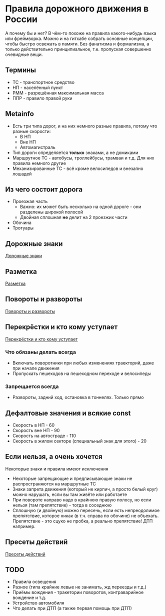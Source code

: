 # Правила дорожного движения в России
А почему бы и нет? В чём-то похоже на правила какого-нибудь языка или фреймворка. Можно и на гитхабе собрать основные концепции, чтобы быстро освежать в памяти. Без фанатизма и формализма, а только действительно принципиальное, т.е. пропуская совершенно очевидные вещи.

## Термины
* ТС - транспортное средство 
* НП - населённый пункт
* РММ - разрешённая максимальная масса
* ППР - правило правой руки

## Metainfo
* Есть три типа дорог, и на них немного разные правила, потому что разные скорости:
    * В НП
    * Вне НП
    * Автомагистраль
* Тип дороги определяется **только** знаками, а не домиками
* Маршрутное ТС - автобусы, троллейбусы, трамваи и т.д. Для них правила немного другие
* Механизированные ТС - всё кроме велосипедов и внезапно лошадей

## Из чего состоит дорога
* Проезжая часть
    * Важно: их может быть несколько на одной дороге - они разделены широкой полосой 
    * Двойная сплошная **не** делит на 2 проезжих части
* Обочина
* Тротуары

## Дорожные знаки
[Дорожные знаки](signs.md)

## Разметка
[Разметка](marking.md)

## Повороты и развороты
[Повороты и развороты](turns.md)

## Перекрёстки и кто кому уступает
[Перекрёстки и кто кому уступает](crossroads.md)

### Что обязаны делать всегда
* Включать поворотники при любых изменениях траекторий, даже при начале движения
* Пропускать пешеходов на пешеходном переходе и велосипеды

### Запрещается всегда
* Развороты, задний ход, остановка в тоннелях. Только прямо

## Дефалтовые значения и всякие const
* Скорость в НП  - 60
* Скорость вне НП - 90
* Скорость на автостраде - 110
* Скорость в жилом секторе (специальный знак для этого) - 20

## Если нельзя, а очень хочется
Некоторые знаки и правила имеют исключения

* Некоторые запрещающие и предписывающие знаки не распространяются на маршрутные ТС
* Знаки запрета движения (который не кирпич, а просто белый круг) можно нарушать, если вы там живёте или работаете
* При повороте направо надо в крайнюю правую полосу, но если нельзя (там препятствие) - тогда в соседнюю
* Сплошную (и двойную) можно пересечь, если есть непреодолимое препятствие, которое никак (в т.ч. справа по обочине) не объехать. Препятствие - это сцуко не пробка, а реально препятствие! ДТП например.

## Пресеты действий
[Пресеты действий](presets.md)

## TODO
* Правила освещения
* Разное (типа крайние левые не занимать, жд переезды и т.д.)
* Приёмы вождения - тракетории поворотов, контраварийное вождение и т.д.
* Устройство автомобиля
* Что делать при ДТП (а также первая помощь при ДТП)
